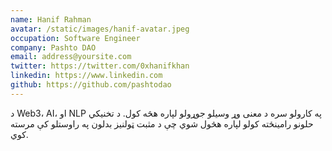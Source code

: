 ```yaml
---
name: Hanif Rahman
avatar: /static/images/hanif-avatar.jpeg
occupation: Software Engineer
company: Pashto DAO
email: address@yoursite.com
twitter: https://twitter.com/0xhanifkhan
linkedin: https://www.linkedin.com
github: https://github.com/pashtodao
---
```


د Web3، AI، او NLP په کارولو سره د معنی وړ وسیلو جوړولو لپاره هڅه کول. د تخنیکي حلونو رامینځته کولو لپاره هڅول شوي چې د مثبت ټولنیز بدلون په راوستلو کې مرسته کوي.
